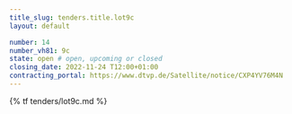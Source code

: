 ```yaml
---
title_slug: tenders.title.lot9c
layout: default

number: 14
number_vh81: 9c
state: open # open, upcoming or closed
closing_date: 2022-11-24 T12:00+01:00
contracting_portal: https://www.dtvp.de/Satellite/notice/CXP4YV76M4N
---
```


{% tf tenders/lot9c.md %}

